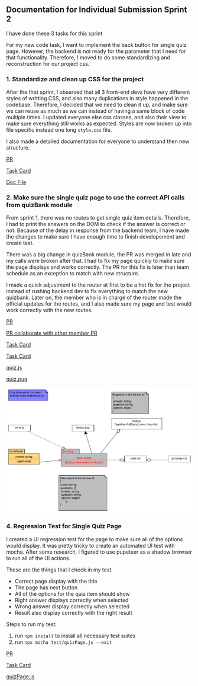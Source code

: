 ## Documentation for Individual Submission Sprint 2

I have done these 3 tasks for this sprint 

For my new code task, I want to implement the back button for single quiz page. However, the backend is not ready for the parameter that I need for that functionality. Therefore, I moved to do some standardizing and reconstruction for our project css. 

### 1. Standardize and clean up CSS for the project 
After the first sprint, I observed that all 3 front-end devs have very different styles of writting CSS, and also many duplications in style happened in the codebase. 
Therefore, I decided that we need to clean it up, and make sure we can reuse as much as we can instead of having a same block of code multiple times. 
I updated everyone else css classes, and also their view to make sure everything still works as expected. 
Styles are now broken up into file specific instead one long `style.css` file. 

I also made a detailed documentation for everyone to understand then new structure.

[PR](https://github.com/MUN-COMP6905/project-eteam/pull/120)

[Task Card](https://github.com/MUN-COMP6905/project-eteam/issues/113)

[Doc File](/doc/csscodestyle.md)

### 2. Make sure the single quiz page to use the correct API calls from quizBank module 
From sprint 1, there was no routes to get single quiz item details. Therefore, I had to print the answers on the DOM to check if the answer is correct or not. Because of the delay in response from the backend team, I have made the changes to make sure I have enough time to finish developement and create test. 

There was a big change in quizBank module, the PR was merged in late and my calls were broken after that. I had to fix my page quickly to make sure the page displays and works correctly. The PR for this fix is later than team schedule as an exception to match with new structure. 

I made a quick adjustment to the router at first to be a hot fix for the project instead of rushing backend dev to fix everything to match the new quizbank. Later on, the member who is in charge of the router made the official updates for the routes, and I also made sure my page and test would work correctly with the new routes. 

[PR](https://github.com/MUN-COMP6905/project-eteam/pull/151)

[PR collaborate with other member PR](https://github.com/MUN-COMP6905/project-eteam/pull/155)

[Task Card](https://github.com/MUN-COMP6905/project-eteam/issues/98)

[Task Card](https://github.com/MUN-COMP6905/project-eteam/issues/146)

[quiz.js](/public/js/quiz.js)

[quiz.pug](/views/quiz.pug)

!["Quiz Page Updated UML"](/doc/images/QuizPageUpdatedUML.png)

### 4. Regression Test for Single Quiz Page
I created a UI regression test for the page to make sure all of the options would display. It was pretty tricky to create an automated UI test with mocha. After some research, I figured to use pupeteer as a shadow browser to run all of the UI actions. 

These are the things that I check in my test. 
- Correct page display with the title 
- The page has next button 
- All of the options for the quiz item should show 
- Right answer displays correctly when selected
- Wrong answer display correctly when selected
- Result also display correctly with the right result 

Steps to run my test: 
1. run `npm install` to install all necessary test suites
2. run `npx mocha test/quizPage.js --exit`

[PR](https://github.com/MUN-COMP6905/project-eteam/pull/127)

[Task Card](https://github.com/MUN-COMP6905/project-eteam/issues/122)

[quizPage.js](/test/quizPage.js)


